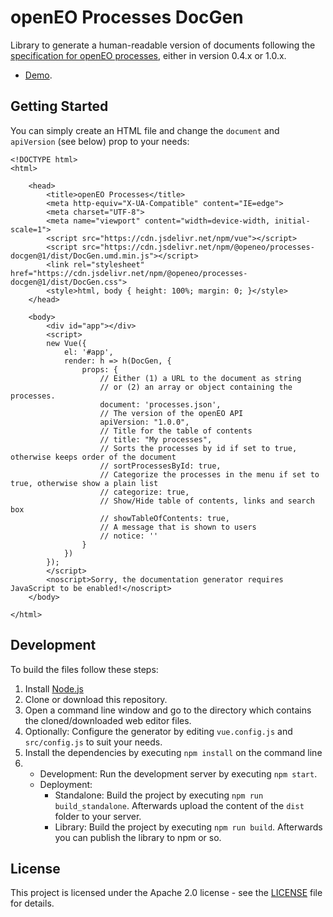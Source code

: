 # openEO Processes DocGen
Library to generate a human-readable version of documents following the [specification for openEO processes](https://github.com/open-eo/openeo-api), either in version 0.4.x or 1.0.x.

* [Demo](https://open-eo.github.io/openeo-processes-docgen/demo/).

## Getting Started

You can simply create an HTML file and change the `document` and `apiVersion` (see below) prop to your needs:
```
<!DOCTYPE html>
<html>

	<head>
		<title>openEO Processes</title>
		<meta http-equiv="X-UA-Compatible" content="IE=edge">
		<meta charset="UTF-8">
		<meta name="viewport" content="width=device-width, initial-scale=1">
		<script src="https://cdn.jsdelivr.net/npm/vue"></script>
		<script src="https://cdn.jsdelivr.net/npm/@openeo/processes-docgen@1/dist/DocGen.umd.min.js"></script>
		<link rel="stylesheet" href="https://cdn.jsdelivr.net/npm/@openeo/processes-docgen@1/dist/DocGen.css">
		<style>html, body { height: 100%; margin: 0; }</style>
	</head>

	<body>
		<div id="app"></div>
		<script>
		new Vue({
			el: '#app',
			render: h => h(DocGen, { 
				props: {
					// Either (1) a URL to the document as string
					// or (2) an array or object containing the processes.
					document: 'processes.json',
					// The version of the openEO API
					apiVersion: "1.0.0",
					// Title for the table of contents
					// title: "My processes",
					// Sorts the processes by id if set to true, otherwise keeps order of the document
					// sortProcessesById: true,
					// Categorize the processes in the menu if set to true, otherwise show a plain list
					// categorize: true,
					// Show/Hide table of contents, links and search box
					// showTableOfContents: true,
					// A message that is shown to users
					// notice: ''
				}
			})
		});
		</script>
		<noscript>Sorry, the documentation generator requires JavaScript to be enabled!</noscript>
	</body>

</html>
```

## Development

To build the files follow these steps:

1. Install [Node.js](https://nodejs.org/)
2. Clone or download this repository.
3. Open a command line window and go to the directory which contains the cloned/downloaded web editor files.
4. Optionally: Configure the generator by editing `vue.config.js` and `src/config.js` to suit your needs.
5. Install the dependencies by executing `npm install` on the command line
6. 
	* Development: Run the development server by executing `npm start`.
	* Deployment:
		* Standalone: Build the project by executing `npm run build_standalone`. Afterwards upload the content of the `dist` folder to your server.
		* Library: Build the project by executing `npm run build`. Afterwards you can publish the library to npm or so.

## License
This project is licensed under the Apache 2.0 license - see the [LICENSE](LICENSE) file for details.
